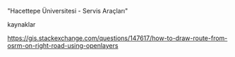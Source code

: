 "Hacettepe Üniversitesi - Servis Araçları" 


kaynaklar

https://gis.stackexchange.com/questions/147617/how-to-draw-route-from-osrm-on-right-road-using-openlayers
